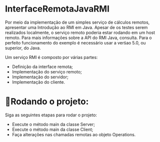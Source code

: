 # InterfaceRemotaJavaRMI

Por meio da implementação de um simples serviço de cálculos remotos, apresentar uma
Introdução ao RMI em Java. Apesar de os testes serem realizados localmente, o serviço remoto
poderia estar rodando em um host remoto. Para mais informações sobre a API do RMI Java,
consulta. Para o perfeito funcionamento do exemplo  é necessário usar a vers̃ao 5.0, ou superior,
do Java.

Um serviço RMI  é composto por várias partes:
  - Definição da interface remota;
  - Implementação do serviço remoto;
  - Implementação do servidor;
  - Implementação do cliente.

# :hammer:Rodando o projeto:
Siga as seguintes etapas para rodar o projeto:
  - Execute o método main da classe Server;
  - Execute o método main da classe Client;
  - Faça alterações nas chamadas remotas ao objeto Operations.

